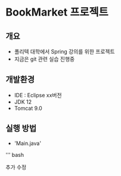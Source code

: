 # BookMarket 프로젝트

## 개요

- 폴리텍 대학에서 Spring 강의를 위한 프로젝트
- 지금은 git 관련 실습 진행중

## 개발환경

- IDE : Eclipse xx버전
- JDK 12
- Tomcat 9.0

## 실행 방법

- 'Main.java'

''' bash

추가 수정